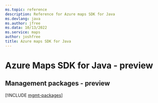 ```yaml
---
ms.topic: reference
description: Reference for Azure maps SDK for Java
ms.devlang: java
ms.author: jfree
ms.data: 10/13/2022
ms.service: maps
author: joshfree
title: Azure maps SDK for Java
---
```

# Azure Maps SDK for Java - preview

## Management packages - preview
[!INCLUDE [mgmt-packages](maps-mgmt-index.md)]